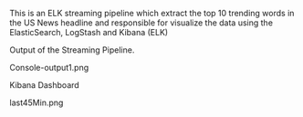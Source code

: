 This is an ELK streaming pipeline which extract the top 10 trending words in the US News headline and responsible for visualize the data using the ElasticSearch, LogStash and Kibana (ELK)

Output of the Streaming Pipeline.

Console-output1.png

Kibana Dashboard

last45Min.png